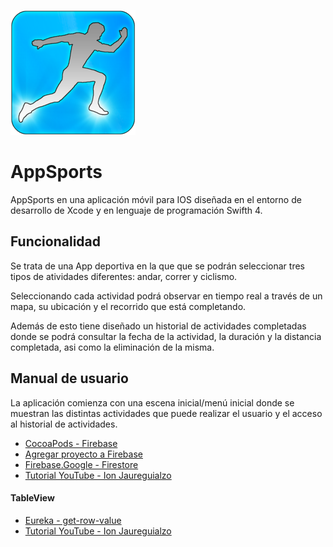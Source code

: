 ![nombre de la imagen](200_x_200.png)

# AppSports

AppSports en una aplicación móvil para IOS diseñada en el entorno de desarrollo de Xcode
y en lenguaje de programación Swifth 4.


## Funcionalidad

Se trata de una App deportiva en la que que se podrán seleccionar tres tipos de atividades diferentes: andar, correr y
ciclismo.
 
Seleccionando cada actividad podrá observar en tiempo real a través de un mapa, su ubicación y el recorrido que está
completando.
 
Además de esto tiene diseñado un historial de actividades completadas donde se podrá consultar la fecha de la actividad,
la duración y la distancia completada, asi como la eliminación de la misma.

 ## Manual de usuario
 
La aplicación comienza con una escena inicial/menú inicial donde se muestran las distintas actividades que puede realizar
el usuario y el acceso al historial de actividades.

[](Imágenes/Menu.png) 
* [CocoaPods - Firebase](https://cocoapods.org/pods/Firebase)
* [Agregar proyecto a Firebase](https://console.firebase.google.com/project/pruebafirebase-d6c51/overview)
* [Firebase.Google - Firestore](https://firebase.google.com/docs/firestore/quickstart?hl=es-419)
* [Tutorial YouTube - Ion Jaureguialzo](https://www.youtube.com/watch?v=gIFl3YvMOdM)

#### TableView
* [Eureka - get-row-value](https://www.youtube.com/watch?v=McvWQOS695M)
* [Tutorial YouTube - Ion Jaureguialzo](https://www.youtube.com/watch?v=McvWQOS695M)


